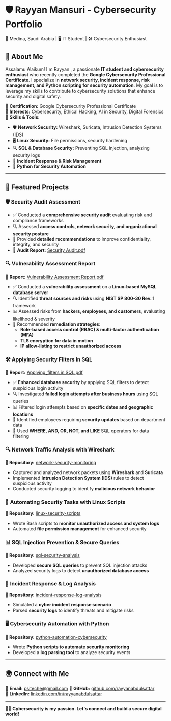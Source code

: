 
# 🛡️ Rayyan Mansuri - Cybersecurity Portfolio  
📍 Medina, Saudi Arabia | 🖥️ IT Student | 🛠️ Cybersecurity Enthusiast  

## 🚀 About Me  
Assalamu Alaikum! I'm Rayyan , a passionate **IT student and cybersecurity enthusiast** who recently completed the **Google Cybersecurity Professional Certificate**. I specialize in **network security, incident response, risk management, and Python scripting for security automation**. My goal is to leverage my skills to contribute to cybersecurity solutions that enhance security and digital safety.

🔹 **Certification:** Google Cybersecurity Professional Certificate  
🔹 **Interests:** Cybersecurity, Ethical Hacking, AI in Security, Digital Forensics  
🔹 **Skills & Tools:**  
- 🛡️ **Network Security:** Wireshark, Suricata, Intrusion Detection Systems (IDS)  
- 🖥️ **Linux Security:** File permissions, security hardening  
- 🔍 **SQL & Database Security:** Preventing SQL injection, analyzing security logs  
- 🚨 **Incident Response & Risk Management**  
- 🐍 **Python for Security Automation**  

---

## 📌 Featured Projects  

### 🛡️ Security Audit Assessment  
- ✅ Conducted a **comprehensive security audit** evaluating risk and compliance frameworks  
- 🔍 Assessed **access controls, network security, and organizational security posture**  
- 📑 Provided **detailed recommendations** to improve confidentiality, integrity, and security  
- 📄 **Audit Report:** [Security Audit.pdf](https://github.com/gahwah/CyberSecurity-Portfolio/blob/29490def0a12109102e5f67c8ef2bf4829f3ff27/Security%20Audit.pdf)

 ### 🔍 Vulnerability Assessment Report  
📄 **Report:** [Vulnerability Assessment Report.pdf](https://github.com/gahwah/CyberSecurity-Portfolio/blob/278877950b64107314b248922f57db7ef5489db2/Vulnerability%20Assessment%20Report.pdf)  
- ✅ Conducted a **vulnerability assessment** on a **Linux-based MySQL database server**  
- 🔍 Identified **threat sources and risks** using **NIST SP 800-30 Rev. 1** framework  
- 📊 Assessed risks from **hackers, employees, and customers**, evaluating likelihood & severity  
- 🔐 Recommended **remediation strategies**:  
  - **Role-based access control (RBAC) & multi-factor authentication (MFA)**  
  - **TLS encryption for data in motion**  
  - **IP allow-listing to restrict unauthorized access**

### 🛠️ Applying Security Filters in SQL  
📄 **Report:** [Applying_filters in SQL.pdf]()  
- ✅ **Enhanced database security** by applying SQL filters to detect suspicious login activity  
- 🔍 Investigated **failed login attempts after business hours** using SQL queries  
- 📊 Filtered login attempts based on **specific dates and geographic locations**  
- 🔐 Identified employees requiring **security updates** based on department data  
- 🚀 Used **WHERE, AND, OR, NOT, and LIKE** SQL operators for data filtering  

### 🔍 **Network Traffic Analysis with Wireshark**  
**📂 Repository:** [network-security-monitoring](https://github.com/rayyanabdulsattar/network-security-monitoring)  
- Captured and analyzed network packets using **Wireshark** and **Suricata**  
- Implemented **Intrusion Detection System (IDS)** rules to detect suspicious activity  
- Conducted security logging to identify **malicious network behavior**  

### 🐧 **Automating Security Tasks with Linux Scripts**  
**📂 Repository:** [linux-security-scripts](https://github.com/rayyanabdulsattar/linux-security-scripts)  
- Wrote Bash scripts to **monitor unauthorized access and system logs**  
- Automated **file permission management** for enhanced security  

### 📊 **SQL Injection Prevention & Secure Queries**  
**📂 Repository:** [sql-security-analysis](https://github.com/rayyanabdulsattar/sql-security-analysis)  
- Developed **secure SQL queries** to prevent SQL injection attacks  
- Analyzed security logs to detect **unauthorized database access**  

### 🚨 **Incident Response & Log Analysis**  
**📂 Repository:** [incident-response-log-analysis](https://github.com/rayyanabdulsattar/incident-response-log-analysis)  
- Simulated a **cyber incident response scenario**  
- Parsed **security logs** to identify threats and mitigate risks  

### 🖥️ **Cybersecurity Automation with Python**  
**📂 Repository:** [python-automation-cybersecurity](https://github.com/rayyanabdulsattar/python-automation-cybersecurity)  
- Wrote **Python scripts to automate security monitoring**  
- Developed a **log parsing tool** to analyze security events  

---

## 🌍 Connect with Me  
📧 **Email:** psiteche@gmail.com
🔗 **GitHub:** [github.com/rayyanabdulsattar](https://github.com/rayyanabdulsattar)  
💼 **LinkedIn:** [linkedin.com/in/rayyanabdulsattar](https://linkedin.com/in/rayyanabdulsattar)  

---

👨‍💻 **Cybersecurity is my passion. Let's connect and build a secure digital world!**  
